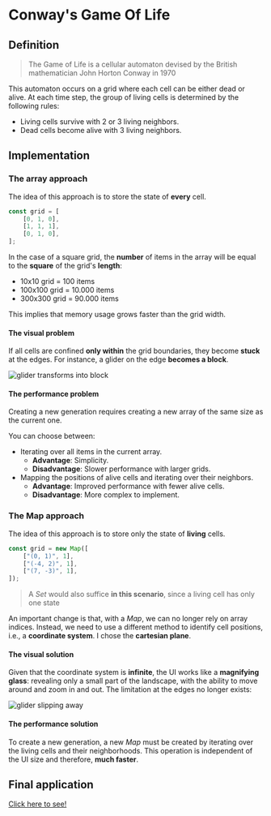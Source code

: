 # Conway's Game Of Life

## Definition

> The Game of Life is a cellular automaton devised by the British mathematician John Horton Conway
> in 1970

This automaton occurs on a grid where each cell can be either dead or alive. At each time step, the
group of living cells is determined by the following rules:

- Living cells survive with 2 or 3 living neighbors.
- Dead cells become alive with 3 living neighbors.

## Implementation

### The array approach

The idea of this approach is to store the state of **every** cell.

```ts
const grid = [
    [0, 1, 0],
    [1, 1, 1],
    [0, 1, 0],
];
```

In the case of a square grid, the **number** of items in the array will be equal to the **square**
of the grid's **length**:

- 10x10 grid = 100 items
- 100x100 grid = 10.000 items
- 300x300 grid = 90.000 items

This implies that memory usage grows faster than the grid width.

#### The visual problem

If all cells are confined **only within** the grid boundaries, they become **stuck** at the edges.
For instance, a glider on the edge **becomes a block**.

![glider transforms into block](/images/glider_to_block.gif)

#### The performance problem

Creating a new generation requires creating a new array of the same size as the current one.

You can choose between:

- Iterating over all items in the current array.
  - **Advantage**: Simplicity.
  - **Disadvantage**: Slower performance with larger grids.
- Mapping the positions of alive cells and iterating over their neighbors.
  - **Advantage**: Improved performance with fewer alive cells.
  - **Disadvantage**: More complex to implement.

### The Map approach

The idea of this approach is to store only the state of **living** cells.

```ts
const grid = new Map([
    ["(0, 1)", 1],
    ["(-4, 2)", 1],
    ["(7, -3)", 1],
]);
```

> A _Set_ would also suffice **in this scenario**, since a living cell has only one state

An important change is that, with a _Map_, we can no longer rely on array indices. Instead, we need to
use a different method to identify cell positions, i.e., a **coordinate system**. I chose the
**cartesian plane**.

#### The visual solution

Given that the coordinate system is **infinite**, the UI works like a **magnifying glass**:
revealing only a small part of the landscape, with the ability to move around and zoom in and out.
The limitation at the edges no longer exists:

![glider slipping away](/images/glider_away.gif)

#### The performance solution

To create a new generation, a new _Map_ must be created by iterating over the living cells and their
neighborhoods. This operation is independent of the UI size and therefore, **much faster**.

## Final application

[Click here to see!](/game-of-life/index.html)
